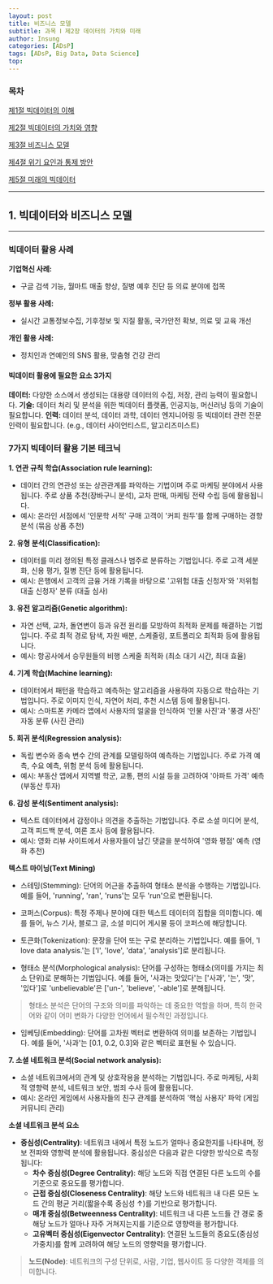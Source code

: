 ```yaml
---
layout: post
title: 비즈니스 모델
subtitle: 과목 Ⅰ 제2장 데이터의 가치와 미래
author: Insung
categories: [ADsP]
tags: [ADsP, Big Data, Data Science]
top:
---
```


### 목차

[제1절 빅데이터의 이해](/adsp/2025/03/29/Introduction-to-big-data.html)

[제2절 빅데이터의 가치와 영향](/adsp/2025/03/29/the-value-and-impact-of-big-data.html)

[제3절 비즈니스 모델](/adsp/2025/03/29/business-model.html)

[제4절 위기 요인과 통제 방안](/adsp/2025/03/29/crisis-factors-and-control-measures.html)

[제5절 미래의 빅데이터](/adsp/2025/03/30/future-of-big-data.html)

---

## 1. 빅데이터와 비즈니스 모델

---

### 빅데이터 활용 사례

**기업혁신 사례:**
- 구글 검색 기능, 월마트 매출 향상, 질병 예후 진단 등 의료 분야에 접목

**정부 활용 사례:**
- 실시간 교통정보수집, 기후정보 및 지질 활동, 국가안전 확보, 의료 및 교육 개선

**개인 활용 사례:**
- 정치인과 연예인의 SNS 활용, 맞춤형 건강 관리

#### 빅데이터 활용에 필요한 요소 3가지

**데이터:** 다양한 소스에서 생성되는 대용량 데이터의 수집, 저장, 관리 능력이 필요합니다.
**기술:** 데이터 처리 및 분석을 위한 빅데이터 플랫폼, 인공지능, 머신러닝 등의 기술이 필요합니다.
**인력:** 데이터 분석, 데이터 과학, 데이터 엔지니어링 등 빅데이터 관련 전문 인력이 필요합니다. (e.g., 데이터 사이언티스트, 알고리즈미스트)


### 7가지 빅데이터 활용 기본 테크닉

**1. 연관 규칙 학습(Association rule learning):**
- 데이터 간의 연관성 또는 상관관계를 파악하는 기법이며 주로 마케팅 분야에서 사용됩니다. 주로 상품 추천(장바구니 분석), 교차 판매, 마케팅 전략 수립 등에 활용됩니다. 
- 예시: 온라인 서점에서 '인문학 서적' 구매 고객이 '커피 원두'를 함께 구매하는 경향 분석 (묶음 상품 추천)

**2. 유형 분석(Classification):**
- 데이터를 미리 정의된 특정 클래스나 범주로 분류하는 기법입니다. 주로 고객 세분화, 신용 평가, 질병 진단 등에 활용됩니다.
- 예시: 은행에서 고객의 금융 거래 기록을 바탕으로 '고위험 대출 신청자'와 '저위험 대출 신청자' 분류 (대출 심사)

**3. 유전 알고리즘(Genetic algorithm):**
- 자연 선택, 교차, 돌연변이 등과 유전 원리를 모방하여 최적화 문제를 해결하는 기법입니다. 주로 최적 경로 탐색, 자원 배분, 스케줄링, 포트폴리오 최적화 등에 활용됩니다.
- 예시: 항공사에서 승무원들의 비행 스케줄 최적화 (최소 대기 시간, 최대 효율)

**4. 기계 학습(Machine learning):**
- 데이터에서 패턴을 학습하고 예측하는 알고리즘을 사용하여 자동으로 학습하는 기법입니다. 주로 이미지 인식, 자연어 처리, 추천 시스템 등에 활용됩니다.
- 예시: 스마트폰 카메라 앱에서 사용자의 얼굴을 인식하여 '인물 사진'과 '풍경 사진' 자동 분류 (사진 관리)

**5. 회귀 분석(Regression analysis):**
- 독립 변수와 종속 변수 간의 관계를 모델링하여 예측하는 기법입니다. 주로 가격 예측, 수요 예측, 위험 분석 등에 활용됩니다.
- 예시: 부동산 앱에서 지역별 학군, 교통, 편의 시설 등을 고려하여 '아파트 가격' 예측 (부동산 투자)

**6. 감성 분석(Sentiment analysis):**
- 텍스트 데이터에서 감정이나 의견을 추출하는 기법입니다. 주로 소셜 미디어 분석, 고객 피드백 분석, 여론 조사 등에 활용됩니다.
- 예시: 영화 리뷰 사이트에서 사용자들이 남긴 댓글을 분석하여 '영화 평점' 예측 (영화 추천)

**텍스트 마이닝(Text Mining)**

- 스테밍(Stemming): 단어의 어근을 추출하여 형태소 분석을 수행하는 기법입니다. 예를 들어, 'running', 'ran', 'runs'는 모두 'run'으로 변환됩니다.

- 코퍼스(Corpus): 특정 주제나 분야에 대한 텍스트 데이터의 집합을 의미합니다. 예를 들어, 뉴스 기사, 블로그 글, 소셜 미디어 게시물 등이 코퍼스에 해당합니다.

- 토큰화(Tokenization): 문장을 단어 또는 구로 분리하는 기법입니다. 예를 들어, 'I love data analysis.'는 ['I', 'love', 'data', 'analysis']로 분리됩니다.

- 형태소 분석(Morphological analysis): 단어를 구성하는 형태소(의미를 가지는 최소 단위)로 분해하는 기법입니다. 예를 들어, '사과는 맛있다'는 ['사과', '는', '맛', '있다']로 'unbelievable'은 ['un-', 'believe', '-able']로 분해됩니다.

> 형태소 분석은 단어의 구조와 의미를 파악하는 데 중요한 역할을 하며, 특히 한국어와 같이 어미 변화가 다양한 언어에서 필수적인 과정입니다.

- 임베딩(Embedding): 단어를 고차원 벡터로 변환하여 의미를 보존하는 기법입니다. 예를 들어, '사과'는 [0.1, 0.2, 0.3]와 같은 벡터로 표현될 수 있습니다.

**7. 소셜 네트워크 분석(Social network analysis):**
- 소셜 네트워크에서의 관계 및 상호작용을 분석하는 기법입니다. 주로 마케팅, 사회적 영향력 분석, 네트워크 보안, 범죄 수사 등에 활용됩니다.
- 예시: 온라인 게임에서 사용자들의 친구 관계를 분석하여 '핵심 사용자' 파악 (게임 커뮤니티 관리)

**소셜 네트워크 분석 요소**

- **중심성(Centrality)**: 네트워크 내에서 특정 노드가 얼마나 중요한지를 나타내며, 정보 전파와 영향력 분석에 활용됩니다. 중심성은 다음과 같은 다양한 방식으로 측정됩니다:
  - **차수 중심성(Degree Centrality)**: 해당 노드와 직접 연결된 다른 노드의 수를 기준으로 중요도를 평가합니다.
  - **근접 중심성(Closeness Centrality)**: 해당 노드와 네트워크 내 다른 모든 노드 간의 평균 거리(짧을수록 중심성 ↑)를 기반으로 평가합니다.
  - **매개 중심성(Betweenness Centrality)**: 네트워크 내 다른 노드들 간 경로 중 해당 노드가 얼마나 자주 거쳐지는지를 기준으로 영향력을 평가합니다.
  - **고유벡터 중심성(Eigenvector Centrality)**: 연결된 노드들의 중요도(중심성 가중치)를 함께 고려하여 해당 노드의 영향력을 평가합니다.

> **노드(Node)**: 네트워크의 구성 단위로, 사람, 기업, 웹사이트 등 다양한 객체를 의미합니다.